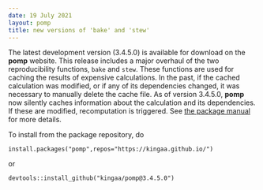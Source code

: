 ```yaml
---
date: 19 July 2021
layout: pomp
title: new versions of 'bake' and 'stew'
---
```


The latest development version (3.4.5.0) is available for download on the **pomp** website.
This release includes a major overhaul of the two reproducibility functions, `bake` and `stew`.
These functions are used for caching the results of expensive calculations.
In the past, if the cached calculation was modified, or if any of its dependencies changed, it was necessary to manually delete the cache file.
As of version 3.4.5.0, **pomp** now silently caches information about the calculation and its dependencies.
If these are modified, recomputation is triggered.
See [the package manual](/pomp/manual/bake.html) for more details.

To install from the package repository, do
```
install.packages("pomp",repos="https://kingaa.github.io/")
```
or 
```
devtools::install_github("kingaa/pomp@3.4.5.0")
```
